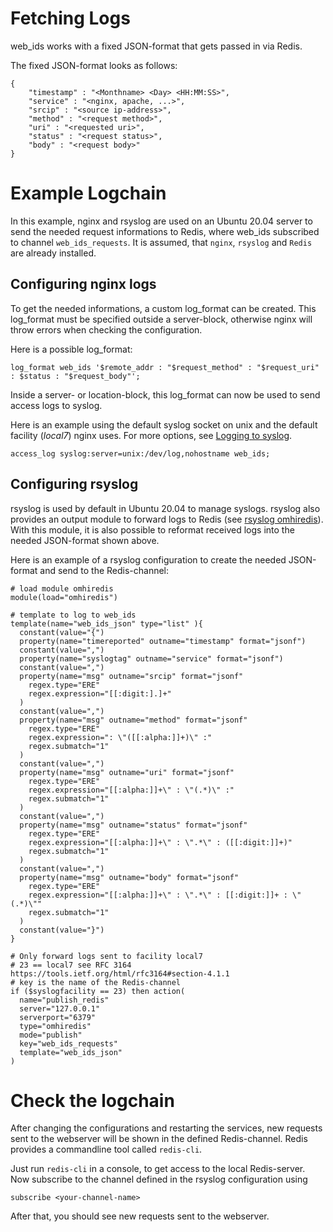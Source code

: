 # Fetching Logs
web_ids works with a fixed JSON-format that gets passed in via Redis.

The fixed JSON-format looks as follows:

~~~
{
	"timestamp" : "<Monthname> <Day> <HH:MM:SS>",
	"service" : "<nginx, apache, ...>",
	"srcip" : "<source ip-address>",
	"method" : "<request method>",
	"uri" : "<requested uri>",
	"status" : "<request status>",
	"body" : "<request body>"
}
~~~

# Example Logchain
In this example, nginx and rsyslog are used on an Ubuntu 20.04 server to send the needed request informations to Redis, where web_ids subscribed to channel `web_ids_requests`.
It is assumed, that `nginx`, `rsyslog` and `Redis` are already installed.

## Configuring nginx logs
To get the needed informations, a custom log_format can be created. This log_format must be specified outside a server-block, otherwise nginx will throw errors when checking the configuration.

Here is a possible log_format:

~~~
log_format web_ids '$remote_addr : "$request_method" : "$request_uri" : $status : "$request_body"';
~~~

Inside a server- or location-block, this log_format can now be used to send access logs to syslog.

Here is an example using the default syslog socket on unix and the default facility (*local7*) nginx uses. For more options, see [Logging to syslog](http://nginx.org/en/docs/syslog.html).

~~~
access_log syslog:server=unix:/dev/log,nohostname web_ids;	
~~~

## Configuring rsyslog
rsyslog is used by default in Ubuntu 20.04 to manage syslogs. rsyslog also provides an output module to forward logs to Redis (see [rsyslog omhiredis](https://www.rsyslog.com/doc/v8-stable/configuration/modules/omhiredis.html)). With this module, it is also possible to reformat received logs into the needed JSON-format shown above.

Here is an example of a rsyslog configuration to create the needed JSON-format and send to the Redis-channel:

~~~
# load module omhiredis
module(load="omhiredis")

# template to log to web_ids
template(name="web_ids_json" type="list" ){
  constant(value="{")
  property(name="timereported" outname="timestamp" format="jsonf")
  constant(value=",")
  property(name="syslogtag" outname="service" format="jsonf")
  constant(value=",")
  property(name="msg" outname="srcip" format="jsonf"
    regex.type="ERE"
    regex.expression="[[:digit:].]+"
  )
  constant(value=",")
  property(name="msg" outname="method" format="jsonf"
    regex.type="ERE"
    regex.expression=": \"([[:alpha:]]+)\" :"
    regex.submatch="1"
  )
  constant(value=",")
  property(name="msg" outname="uri" format="jsonf"
    regex.type="ERE"
    regex.expression="[[:alpha:]]+\" : \"(.*)\" :"
    regex.submatch="1"
  )
  constant(value=",")
  property(name="msg" outname="status" format="jsonf"
    regex.type="ERE"
    regex.expression="[[:alpha:]]+\" : \".*\" : ([[:digit:]]+)"
    regex.submatch="1"
  )
  constant(value=",")
  property(name="msg" outname="body" format="jsonf"
    regex.type="ERE"
    regex.expression="[[:alpha:]]+\" : \".*\" : [[:digit:]]+ : \"(.*)\""
    regex.submatch="1"
  )
  constant(value="}")
}

# Only forward logs sent to facility local7
# 23 == local7 see RFC 3164 https://tools.ietf.org/html/rfc3164#section-4.1.1
# key is the name of the Redis-channel
if ($syslogfacility == 23) then action(
  name="publish_redis"
  server="127.0.0.1"
  serverport="6379"
  type="omhiredis"
  mode="publish"
  key="web_ids_requests"
  template="web_ids_json"
)
~~~

# Check the logchain
After changing the configurations and restarting the services, new requests sent to the webserver will be shown in the defined Redis-channel.
Redis provides a commandline tool called `redis-cli`.

Just run `redis-cli` in a console, to get access to the local Redis-server. Now subscribe to the channel defined in the rsyslog configuration using

~~~
subscribe <your-channel-name>
~~~

After that, you should see new requests sent to the webserver.

